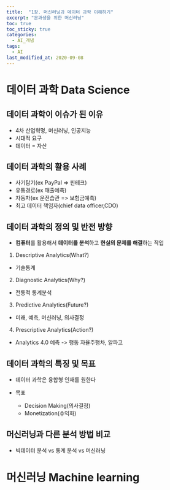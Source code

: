 ```yaml
---
title:  "1장. 머신러닝과 데이터 과학 이해하기"
excerpt: "문과생을 위한 머신러닝"
toc: true
toc_sticky: true
categories:
  - AI_개념
tags:
  - AI
last_modified_at: 2020-09-08
---
```


# 데이터 과학 Data Science

## 데이터 과학이 이슈가 된 이유
  
* 4차 산업혁명, 머신러닝, 인공지능
* 시대적 요구
* 데이터 = 자산

## 데이터 과학의 활용 사례

* 사기탐기(ex PayPal => 핀테크)
* 유통경로(ex 매출예측)
* 자동차(ex 운전습관 => 보험금예측)
* 최고 데이터 책임자(chief data officer,CDO)

## 데이터 과학의 정의 및 반전 방향

* **컴퓨터**를 활용해서 **데이터를 분석**하고 **현실의 문제를 해결**하는 작업

1. Descriptive Analytics(What?)   
  * 기술통계
2. Diagnostic Analytics(Why?)   
  * 전통적 통계분석
3. Predictive Analytics(Future?)   
  * 미래, 예측, 머신러닝, 의사결정
4. Prescriptive Analytics(Action?)   
  * Analytics 4.0 예측 -> 행동 자율주행차, 알파고

## 데이터 과학의 특징 및 목표

* 데이터 과학은 융합형 인재를 원한다

* 목표
  * Decision Making(의사결정)
  * Monetization(수익화)

## 머신러닝과 다른 분석 방법 비교

* 빅데이터 분석 vs 통계 분석 vs 머신러닝

# 머신러닝 Machine learning

